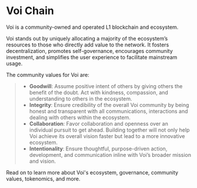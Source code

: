 # Voi Chain

Voi is a community-owned and operated L1 blockchain and ecosystem.

Voi stands out by uniquely allocating a majority of the ecosystem’s resources
to those who directly add value to the network.
It fosters decentralization, promotes self-governance, encourages community investment,
and simplifies the user experience to facilitate mainstream usage.

The community values for Voi are:

> - **Goodwill**: Assume positive intent of others by giving others the benefit of the doubt. Act with kindness, compassion, and understanding to others in the ecosystem.
> - **Integrity**: Ensure credibility of the overall Voi community by being honest and transparent with all communications, interactions and dealing with others within the ecosystem.
> - **Collaboration**: Favor collaboration and openness over an individual pursuit to get ahead. Building together will not only help Voi achieve its overall vision faster but lead to a more innovative ecosystem.
> - **Intentionality**: Ensure thoughtful, purpose-driven action, development, and communication inline with Voi’s broader mission and vision.

Read on to learn more about Voi's ecosystem, governance, community values, tokenomics, and more.
